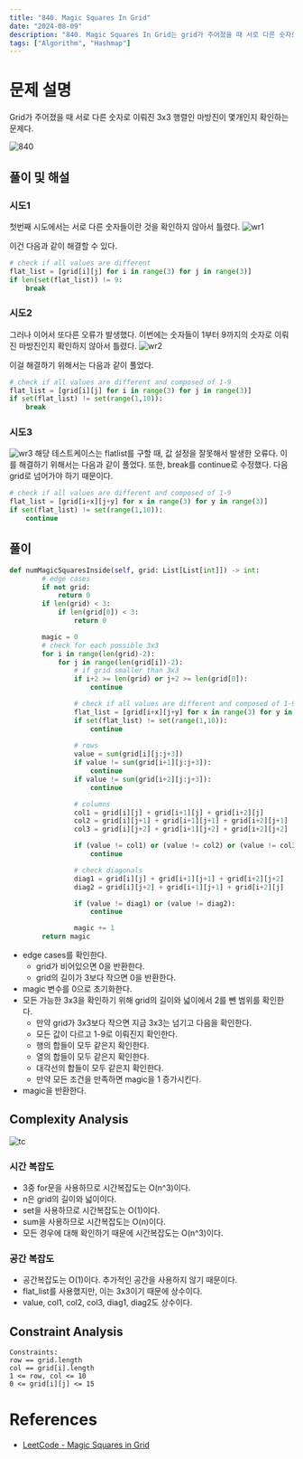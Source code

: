 ```yaml
---
title: "840. Magic Squares In Grid"
date: "2024-08-09"
description: "840. Magic Squares In Grid는 grid가 주어졌을 때 서로 다른 숫자로 이뤄진 3x3 행렬인 마방진이 몇개인지 확인하는 문제다."
tags: ["Algorithm", "Hashmap"]
---
```


# 문제 설명
Grid가 주어졌을 때 서로 다른 숫자로 이뤄진 3x3 행렬인 마방진이 몇개인지 확인하는 문제다.

![840](../../../images/LEET/840/840.png)

## 풀이 및 해설

### 시도1
첫번째 시도에서는 서로 다른 숫자들이란 것을 확인하지 않아서 틀렸다.
![wr1](../../../images/LEET/840/err1.png)

이건 다음과 같이 해결할 수 있다.
```python
# check if all values are different
flat_list = [grid[i][j] for i in range(3) for j in range(3)]
if len(set(flat_list)) != 9:
    break
```

### 시도2
그러나 이어서 또다른 오류가 발생했다. 이번에는 숫자들이 1부터 9까지의 숫자로 이뤄진 마방진인지 확인하지 않아서 틀렸다.
![wr2](../../../images/LEET/840/err2.png)

이걸 해결하기 위해서는 다음과 같이 풀었다.
```python
# check if all values are different and composed of 1-9
flat_list = [grid[i][j] for i in range(3) for j in range(3)]
if set(flat_list) != set(range(1,10)):
    break
```

### 시도3
![wr3](../../../images/LEET/840/err3.png)
해당 테스트케이스는 flatlist를 구할 때, 값 설정을 잘못해서 발생한 오류다. 이를 해결하기 위해서는 다음과 같이 풀었다. 또한, break를 continue로 수정했다. 다음 grid로 넘어가야 하기 때문이다.
```python
# check if all values are different and composed of 1-9
flat_list = [grid[i+x][j+y] for x in range(3) for y in range(3)]
if set(flat_list) != set(range(1,10)):
    continue
```

## 풀이
```python
def numMagicSquaresInside(self, grid: List[List[int]]) -> int:
        # edge cases
        if not grid:
            return 0
        if len(grid) < 3:
            if len(grid[0]) < 3:
                return 0

        magic = 0
        # check for each possible 3x3
        for i in range(len(grid)-2):
            for j in range(len(grid[i])-2):
                # if grid smaller than 3x3
                if i+2 >= len(grid) or j+2 >= len(grid[0]):
                    continue

                # check if all values are different and composed of 1-9
                flat_list = [grid[i+x][j+y] for x in range(3) for y in range(3)]
                if set(flat_list) != set(range(1,10)):
                    continue
                
                # rows
                value = sum(grid[i][j:j+3]) 
                if value != sum(grid[i+1][j:j+3]):
                    continue
                if value != sum(grid[i+2][j:j+3]):
                    continue

                # columns
                col1 = grid[i][j] + grid[i+1][j] + grid[i+2][j]
                col2 = grid[i][j+1] + grid[i+1][j+1] + grid[i+2][j+1]
                col3 = grid[i][j+2] + grid[i+1][j+2] + grid[i+2][j+2]

                if (value != col1) or (value != col2) or (value != col3):
                    continue

                # check diagonals
                diag1 = grid[i][j] + grid[i+1][j+1] + grid[i+2][j+2]
                diag2 = grid[i][j+2] + grid[i+1][j+1] + grid[i+2][j]

                if (value != diag1) or (value != diag2):
                    continue

                magic += 1
        return magic
```
- edge cases를 확인한다.
    - grid가 비어있으면 0을 반환한다.
    - grid의 길이가 3보다 작으면 0을 반환한다.
- magic 변수를 0으로 초기화한다.
- 모든 가능한 3x3을 확인하기 위해 grid의 길이와 넓이에서 2를 뺀 범위를 확인한다.
    - 만약 grid가 3x3보다 작으면 지금 3x3는 넘기고 다음을 확인한다.
    - 모든 값이 다르고 1-9로 이뤄진지 확인한다.
    - 행의 합들이 모두 같은지 확인한다.
    - 열의 합들이 모두 같은지 확인한다.
    - 대각선의 합들이 모두 같은지 확인한다.
    - 만약 모든 조건을 만족하면 magic을 1 증가시킨다.
- magic을 반환한다.

## Complexity Analysis
![tc](../../../images/LEET/840/tc.png)

### 시간 복잡도
- 3중 for문을 사용하므로 시간복잡도는 O(n^3)이다.
- n은 grid의 길이와 넓이이다.
- set을 사용하므로 시간복잡도는 O(1)이다.
- sum을 사용하므로 시간복잡도는 O(n)이다.
- 모든 경우에 대해 확인하기 때문에 시간복잡도는 O(n^3)이다.

### 공간 복잡도
- 공간복잡도는 O(1)이다. 추가적인 공간을 사용하지 않기 때문이다.
- flat_list를 사용했지만, 이는 3x3이기 때문에 상수이다.
- value, col1, col2, col3, diag1, diag2도 상수이다.

## Constraint Analysis
```
Constraints:
row == grid.length
col == grid[i].length
1 <= row, col <= 10
0 <= grid[i][j] <= 15
```

# References
- [LeetCode - Magic Squares in Grid](https://leetcode.com/problems/magic-squares-in-grid/)